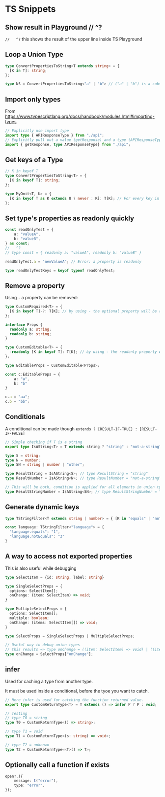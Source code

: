 # TS Snippets

## Show result in Playground //   ^?

`//   ^?` this shows the result of the upper line inside TS Playground

## Loop a Union Type
```typescript
type ConvertPropertiesToString<T extends string> = {
  [K in T]: string;
};

type NS = ConvertPropertiesToString<"a" | "b"> // ("a" | "b") is a subset (sottotipo) of string
```

## Import only types 

From https://www.typescriptlang.org/docs/handbook/modules.html#importing-types

```ts
// Explicitly use import type
import type { APIResponseType } from "./api";
// Explicitly pull out a value (getResponse) and a type (APIResponseType) 
import { getResponse, type APIResponseType} from "./api";
```

## Get keys of a Type

```typescript
// K in keyof T
type ConvertPropertiesToString<T> = {
  [K in keyof T]: string;
};

type MyOmit<T, U> = {
  [K in keyof T as K extends U ? never : K]: T[K]; // For every key in T do a conditional (in this case if K === U)
};
```


## Set type's properties as readonly quickly

```typescript
const readOnlyTest = {
    a: "valueA",
    b: "valueB",
} as const;
//   ^?
// type const = { readonly a: "valueA", readonly b: "valueB" }

readOnlyTest.a = "newValueA"; // Error: a property is readonly

type readOnlyTestKeys = keyof typeof readOnlyTest;  
```


## Remove a property
Using `-` a property can be removed:

```typescript
type CustomRequired<T> = {
  [K in keyof T]-?: T[K]; // by using - the optional property will be removed
};
```

```typescript
interface Props {
  readonly a: string;
  readonly b: string;
}

type CustomEditable<T> = {
  -readonly [K in keyof T]: T[K]; // by using - the readonly property will be removed
};

type EditableProps = CustomEditable<Props>;

const c:EditableProps = {
    a: "a",
    b: "b"
}

c.a = "aa";
c.b = "bb";
```

## Conditionals

A conditional can be made though `extends ? [RESULT-IF-TRUE] : [RESULT-IF-FALSE]` 

```typescript
// Simple checking if T is a string
export type IsAString<T> = T extends string ? "string" : "not-a-string";

type S = string;
type N = number;
type SN = string | number | "other";

type ResultString = IsAString<S>; // type ResultString = "string"
type ResultNumber = IsAString<N>; // type ResultNumber = "not-a-string" 

// This will be both, condition is applied for all elements in union type and then merged
type ResultStringNumber = IsAString<SN>; // type ResultStringNumber = "string" | "not-a-string" 
```


## Generate dynamic keys

```typescript
type TStringFilter<T extends string | number> = { [K in "equals" | "notEquals" & string as `${T}.${K}`]?: string };

const language: TStringFilter<"language"> = {
  "language.equals": "1",
  "language.notEquals": "3"
}

```

## A way to access not exported properties

This is also useful while debugging

```typescript
type SelectItem = {id: string, label: string}

type SingleSelectProps = {
  options: SelectItem[];
  onChange: (item: SelectItem) => void;
}

type MultipleSelectProps = {
  options: SelectItem[];
  multiple: boolean;
  onChange: (items: SelectItem[]) => void;
}

type SelectProps = SingleSelectProps | MultipleSelectProps;

// Useful way to debug union types
// this results => type onChange = ((item: SelectItem) => void) | ((items: SelectItem[]) => void)
type onChange = SelectProps["onChange"]; 
```


## infer

Used for caching a type from another type.

It must be used inside a conditional, before the tyoe you want to catch.

```typescript
// Here infer is used for catching the function returned value. 
export type CustomReturnType<T> = T extends () => infer P ? P : void;

// Testing
// type T0 = string
type T0 = CustomReturnType<() => string>;

// type T1 = void
type T1 = CustomReturnType<(s: string) => void>;

// type T2 = unknown
type T2 = CustomReturnType<<T>() => T>;
```

## Optionally call a function if exists
```typescript
open?.({
    message: t("error"),
    type: "error",
});
```
